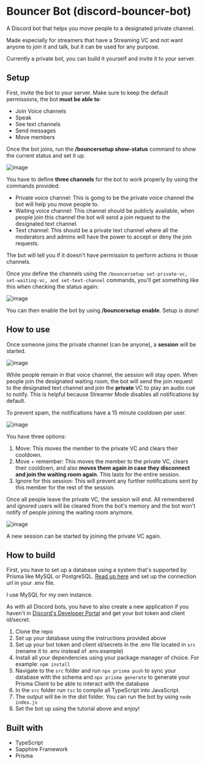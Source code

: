 # Bouncer Bot (discord-bouncer-bot)

A Discord bot that helps you move people to a designated private channel.

Made especially for streamers that have a Streaming VC and not want anyone to join it and talk, but it can be used for any purpose.

Currently a private bot, you can build it yourself and invite it to your server.

## Setup

First, invite the bot to your server. Make sure to keep the default permissions, the bot **must be able to**:

- Join Voice channels
- Speak
- See text channels
- Send messages
- Move members

Once the bot joins, run the **/bouncersetup show-status** command to show the current status and set it up.

![image](https://github.com/MiguelHigueraDev/discord-bouncer-bot/assets/133175356/02dcd37c-38b0-4fa9-badb-38dfd79d8040)

You have to define **three channels** for the bot to work properly by using the commands provided:

- Private voice channel: This is going to be the private voice channel the bot will help you move people to.
- Waiting voice channel: This channel should be publicly available, when people join this channel the bot will send a join request to the designated text channel.
- Text channel: This should be a private text channel where all the moderators and admins will have the power to accept or deny the join requests.

The bot will tell you if it doesn't have permission to perform actions in those channels.

Once you define the channels using the `/bouncersetup set-private-vc, set-waiting-vc, and set-text-channel` commands, you'll get something like this when checking the status again:

![image](https://github.com/MiguelHigueraDev/discord-bouncer-bot/assets/133175356/827282c5-ef10-4621-9d62-3875ef93b2bd)

You can then enable the bot by using **/bouncersetup enable**. Setup is done!

## How to use

Once someone joins the private channel (can be anyone), a **session** will be started.

![image](https://github.com/MiguelHigueraDev/discord-bouncer-bot/assets/133175356/54dea17b-87fd-4702-8533-ea642ee9a96c)

While people remain in that voice channel, the session will stay open. When people join the designated waiting room, the bot will send the join request to the designated text channel and join the **private** VC to play an audio cue to notify. This is helpful because Streamer Mode disables all notifications by default.

To prevent spam, the notifications have a 15 minute cooldown per user.

![image](https://github.com/MiguelHigueraDev/discord-bouncer-bot/assets/133175356/47033bc8-ada9-4ec1-b126-4b5f8ac758f1)

You have three options:

1. Move: This moves the member to the private VC and clears their cooldown.
2. Move + remember: This moves the member to the private VC, clears their cooldown, and also **moves them again in case they disconnect and join the waiting room again**. This lasts for the entire session.
3. Ignore for this session: This will prevent any further notifications sent by this member for the rest of the session.

Once all people leave the private VC, the session will end. All remembered and ignored users will be cleared from the bot's memory and the bot won't notify of people joining the waiting room anymore.

![image](https://github.com/MiguelHigueraDev/discord-bouncer-bot/assets/133175356/8c88b0aa-9cc2-4127-93d0-7d95ab719811)

A new session can be started by joining the private VC again.

## How to build

First, you have to set up a database using a system that's supported by Prisma like MySQL or PostgreSQL. [Read up here](https://www.prisma.io/docs/getting-started/setup-prisma/add-to-existing-project/relational-databases/connect-your-database-typescript-postgresql) and set up the connection url in your .env file.

I use MySQL for my own instance.

As with all Discord bots, you have to also create a new application if you haven't in [Discord's Developer Portal](https://discord.com/developers/applications) and get your bot token and client id/secret.

1. Clone the repo
2. Set up your database using the instructions provided above
3. Set up your bot token and client id/secrets in the .env file located in `src` (rename it to .env instead of .env.example)
4. Install all your dependencies using your package manager of choice. For example: `npm install`
6. Navigate to the `src` folder and run `npx prisma push` to sync your database with the schema and `npx prisma generate` to generate your Prisma Client to be able to interact with the database
7. In the `src` folder run `tsc` to compile all TypeScript into JavaScript.
8. The output will be in the dist folder. You can run the bot by using `node index.js`
9. Set the bot up using the tutorial above and enjoy!

## Built with

- TypeScript
- Sapphire Framework
- Prisma
